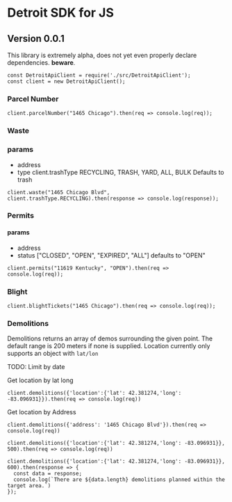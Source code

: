 # Detroit SDK for JS

## Version 0.0.1

This library is extremely alpha, does not yet even properly declare dependencies. **beware**.

```
const DetroitApiClient = require('./src/DetroitApiClient');
const client = new DetroitApiClient();

```

### Parcel Number
```
client.parcelNumber("1465 Chicago").then(req => console.log(req));
```

### Waste
### params
- address
- type client.trashType RECYCLING, TRASH, YARD, ALL, BULK
Defaults to trash
```
client.waste("1465 Chicago Blvd", client.trashType.RECYCLING).then(response => console.log(response));
```

### Permits
#### params
- address
- status ["CLOSED", "OPEN", "EXPIRED", "ALL"] defaults to "OPEN"
```
client.permits("11619 Kentucky", "OPEN").then(req => console.log(req));
```

### Blight
```
client.blightTickets("1465 Chicago").then(req => console.log(req));
```

### Demolitions
Demolitions returns an array of demos surrounding the given point.
The default range is 200 meters if none is supplied.
Location currently only supports an object with `lat/lon`

TODO: Limit by date

Get location by lat long
```
client.demolitions({'location':{'lat': 42.381274,'long': -83.096931}}).then(req => console.log(req))
```

Get location by Address
```
client.demolitions({'address': '1465 Chicago Blvd'}).then(req => console.log(req))
```

```
client.demolitions({'location':{'lat': 42.381274,'long': -83.096931}}, 500).then(req => console.log(req))

client.demolitions({'location':{'lat': 42.381274,'long': -83.096931}}, 600).then(response => {
  const data = response;
  console.log(`There are ${data.length} demolitions planned within the target area.`)
});
```

